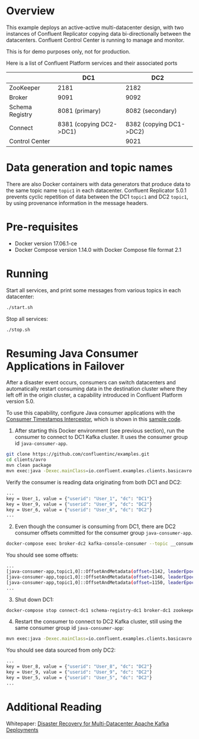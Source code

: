 # Overview

This example deploys an active-active multi-datacenter design, with two instances of Confluent Replicator copying data bi-directionally between the datacenters.
Confluent Control Center is running to manage and monitor.

This is for demo purposes only, not for production.

Here is a list of Confluent Platform services and their associated ports

|                | DC1                     | DC2                     |
|----------------|-------------------------|-------------------------|
|ZooKeeper       | 2181                    | 2182                    |
|Broker          | 9091                    | 9092                    |
|Schema Registry | 8081 (primary)          | 8082 (secondary)        |
|Connect         | 8381 (copying DC2->DC1) | 8382 (copying DC1->DC2) |
|Control Center  |                         | 9021                    |


# Data generation and topic names

There are also Docker containers with data generators that produce data to the same topic name `topic1` in each datacenter.
Confluent Replicator 5.0.1 prevents cyclic repetition of data between the DC1 `topic1` and DC2 `topic1`, by using provenance information in the message headers.

# Pre-requisites

* Docker version 17.06.1-ce
* Docker Compose version 1.14.0 with Docker Compose file format 2.1

# Running

Start all services, and print some messages from various topics in each datacenter:

```bash
./start.sh
```

Stop all services:

```bash
./stop.sh
```

# Resuming Java Consumer Applications in Failover

After a disaster event occurs, consumers can switch datacenters and automatically restart consuming data in the destination cluster where they left off in the origin cluster, a capability introduced in Confluent Platform version 5.0.

To use this capability, configure Java consumer applications with the [Consumer Timestamps Interceptor](https://docs.confluent.io/current/multi-dc-replicator/replicator-failover.html#configuring-the-consumer-for-failover), which is shown in this [sample code](https://github.com/confluentinc/examples/blob/5.0.1-post/clients/avro/src/main/java/io/confluent/examples/clients/basicavro/ConsumerMultiDatacenterExample.java).

1. After starting this Docker environment (see previous section), run the consumer to connect to DC1 Kafka cluster. It uses the consumer group id `java-consumer-app`.

```bash
git clone https://github.com/confluentinc/examples.git
cd clients/avro
mvn clean package
mvn exec:java -Dexec.mainClass=io.confluent.examples.clients.basicavro.ConsumerMultiDatacenterExample -Dexec.args="topic1 localhost:29091 http://localhost:8081 localhost:29092"
```

Verify the consumer is reading data originating from both DC1 and DC2:

```bash
...
key = User_1, value = {"userid": "User_1", "dc": "DC1"}
key = User_9, value = {"userid": "User_9", "dc": "DC2"}
key = User_6, value = {"userid": "User_6", "dc": "DC2"}
...
```

2. Even though the consumer is consuming from DC1, there are DC2 consumer offsets committed for the consumer group `java-consumer-app`.

```bash
docker-compose exec broker-dc2 kafka-console-consumer --topic __consumer_offsets --bootstrap-server localhost:29092 --formatter "kafka.coordinator.group.GroupMetadataManager\$OffsetsMessageFormatter" | grep java-consumer-app
```

You should see some offsets:

```bash
...
[java-consumer-app,topic1,0]::OffsetAndMetadata(offset=1142, leaderEpoch=Optional.empty, metadata=, commitTimestamp=1547146285084, expireTimestamp=None)
[java-consumer-app,topic1,0]::OffsetAndMetadata(offset=1146, leaderEpoch=Optional.empty, metadata=, commitTimestamp=1547146286082, expireTimestamp=None)
[java-consumer-app,topic1,0]::OffsetAndMetadata(offset=1150, leaderEpoch=Optional.empty, metadata=, commitTimestamp=1547146287084, expireTimestamp=None)
...
```

3. Shut down DC1:

```bash
docker-compose stop connect-dc1 schema-registry-dc1 broker-dc1 zookeeper-dc1
```

4. Restart the consumer to connect to DC2 Kafka cluster, still using the same consumer group id `java-consumer-app`:

```bash
mvn exec:java -Dexec.mainClass=io.confluent.examples.clients.basicavro.ConsumerMultiDatacenterExample -Dexec.args="topic1 localhost:29092 http://localhost:8082 localhost:29092"
```

You should see data sourced from only DC2:

```bash
...
key = User_8, value = {"userid": "User_8", "dc": "DC2"}
key = User_9, value = {"userid": "User_9", "dc": "DC2"}
key = User_5, value = {"userid": "User_5", "dc": "DC2"}
...
```

# Additional Reading

Whitepaper: [Disaster Recovery for Multi-Datacenter Apache Kafka Deployments](https://www.confluent.io/white-paper/disaster-recovery-for-multi-datacenter-apache-kafka-deployments/)
